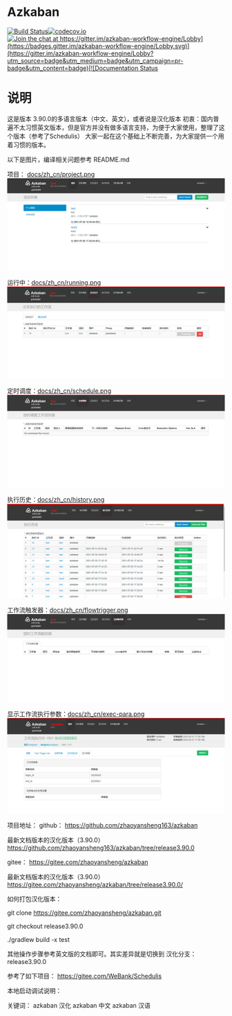 # Azkaban 

[![Build Status](http://img.shields.io/travis/azkaban/azkaban.svg?style=flat)](https://travis-ci.org/azkaban/azkaban)[![codecov.io](https://codecov.io/github/azkaban/azkaban/branch/master/graph/badge.svg)](https://codecov.io/github/azkaban/azkaban)[![Join the chat at https://gitter.im/azkaban-workflow-engine/Lobby](https://badges.gitter.im/azkaban-workflow-engine/Lobby.svg)](https://gitter.im/azkaban-workflow-engine/Lobby?utm_source=badge&utm_medium=badge&utm_campaign=pr-badge&utm_content=badge)[![Documentation Status](https://readthedocs.org/projects/azkaban/badge/?version=latest)](http://azkaban.readthedocs.org/en/latest/?badge=latest)

# 说明
这是版本 3.90.0的多语言版本（中文、英文），或者说是汉化版本
初衷：国内普遍不太习惯英文版本，但是官方并没有做多语言支持，为便于大家使用，整理了这个版本（参考了Schedulis）
大家一起在这个基础上不断完善，为大家提供一个用着习惯的版本。

以下是图片，编译相关问题参考 README.md

项目： [docs/zh_cn/project.png](docs/zh_cn/project.png)
![Alt](docs/zh_cn/project.png)

运行中：[docs/zh_cn/running.png](docs/zh_cn/running.png)
![Alt](docs/zh_cn/running.png)

定时调度：[docs/zh_cn/schedule.png](docs/zh_cn/schedule.png)
![Alt](docs/zh_cn/schedule.png)

执行历史：[docs/zh_cn/history.png](docs/zh_cn/history.png)
![Alt](docs/zh_cn/history.png)

工作流触发器：[docs/zh_cn/flowtrigger.png](docs/zh_cn/flowtrigger.png)
![Alt](docs/zh_cn/flowtrigger.png)

显示工作流执行参数：[docs/zh_cn/exec-para.png](docs/zh_cn/exec-para.png)
![Alt](docs/zh_cn/exec-para.png)

项目地址：
github：
https://github.com/zhaoyansheng163/azkaban

最新文档版本的汉化版本（3.90.0）
https://github.com/zhaoyansheng163/azkaban/tree/release3.90.0


gitee：
https://gitee.com/zhaoyansheng/azkaban

最新文档版本的汉化版本（3.90.0）
https://gitee.com/zhaoyansheng/azkaban/tree/release3.90.0/



如何打包汉化版本：

git clone https://gitee.com/zhaoyansheng/azkaban.git

git checkout   release3.90.0

./gradlew build -x test



其他操作步骤参考英文版的文档即可。其实差异就是切换到 汉化分支：release3.90.0








参考了如下项目：
https://gitee.com/WeBank/Schedulis

本地启动调试说明：


关键词：
azkaban 汉化
azkaban 中文
azkaban 汉语